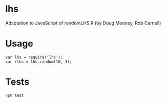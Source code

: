 lhs
===

Adaptation to JavaScript of randomLHS.R (by Doug Mooney, Rob Carnell)


Usage
=====


    var lhs = require('lhs');
    var rlhs = lhs.random(10, 3);

Tests
=====

    npm test



